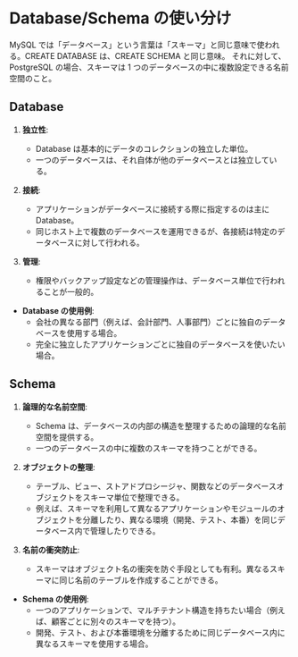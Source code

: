 # Database/Schema の使い分け

MySQL では「データベース」という言葉は「スキーマ」と同じ意味で使われる。CREATE DATABASE は、CREATE SCHEMA と同じ意味。
それに対して、PostgreSQL の場合、スキーマは 1 つのデータベースの中に複数設定できる名前空間のこと。

## Database

1. **独立性**:

   - Database は基本的にデータのコレクションの独立した単位。
   - 一つのデータベースは、それ自体が他のデータベースとは独立している。

2. **接続**:

   - アプリケーションがデータベースに接続する際に指定するのは主に Database。
   - 同じホスト上で複数のデータベースを運用できるが、各接続は特定のデータベースに対して行われる。

3. **管理**:
   - 権限やバックアップ設定などの管理操作は、データベース単位で行われることが一般的。

- **Database の使用例**:
  - 会社の異なる部門（例えば、会計部門、人事部門）ごとに独自のデータベースを使用する場合。
  - 完全に独立したアプリケーションごとに独自のデータベースを使いたい場合。

## Schema

1. **論理的な名前空間**:

   - Schema は、データベースの内部の構造を整理するための論理的な名前空間を提供する。
   - 一つのデータベースの中に複数のスキーマを持つことができる。

2. **オブジェクトの整理**:

   - テーブル、ビュー、ストアドプロシージャ、関数などのデータベースオブジェクトをスキーマ単位で整理できる。
   - 例えば、スキーマを利用して異なるアプリケーションやモジュールのオブジェクトを分離したり、異なる環境（開発、テスト、本番）を同じデータベース内で管理したりできる。

3. **名前の衝突防止**:
   - スキーマはオブジェクト名の衝突を防ぐ手段としても有利。異なるスキーマに同じ名前のテーブルを作成することができる。

- **Schema の使用例**:
  - 一つのアプリケーションで、マルチテナント構造を持ちたい場合（例えば、顧客ごとに別々のスキーマを持つ）。
  - 開発、テスト、および本番環境を分離するために同じデータベース内に異なるスキーマを使用する場合。
